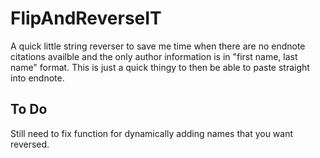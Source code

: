 # FlipAndReverseIT
A quick little string reverser to save me time when there are no endnote citations availble and the only author information is in "first name, last name" format. This is just a quick thingy to then be able to paste straight into endnote.

## To Do
Still need to fix function for dynamically adding names that you want reversed. 
